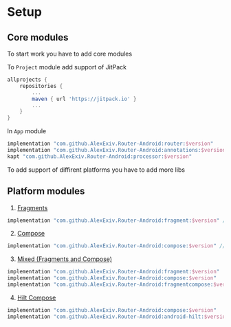 # Setup

## Core modules

To start work you have to add core modules

To `Project` module add support of JitPack

```groovy
allprojects {
    repositories {
        ...
        maven { url 'https://jitpack.io' }
        ...
    }
}
```

In `App` module

```groovy
implementation "com.github.AlexExiv.Router-Android:router:$version"
implementation "com.github.AlexExiv.Router-Android:annotations:$version"
kapt "com.github.AlexExiv.Router-Android:processor:$version"
```

To add support of diffirent platforms you have to add more libs

## Platform modules

1. [Fragments](platforms/fragments/)

```groovy
implementation "com.github.AlexExiv.Router-Android:fragment:$version" // add support of fragments
```

2. [Compose](platforms/compose/)

```groovy
implementation "com.github.AlexExiv.Router-Android:compose:$version" // add support of compose
```

3. [Mixed (Fragments and Compose)](platforms/mixed.md)

```groovy
implementation "com.github.AlexExiv.Router-Android:fragment:$version"
implementation "com.github.AlexExiv.Router-Android:compose:$version"
implementation "com.github.AlexExiv.Router-Android:fragmentcompose:$version"
```

4. [Hilt Compose](injection/hilt.md)

```groovy
implementation "com.github.AlexExiv.Router-Android:compose:$version"
implementation "com.github.AlexExiv.Router-Android:android-hilt:$version"
```



